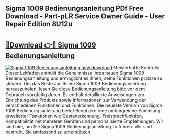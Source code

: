 ## Sigma 1009 Bedienungsanleitung PDf Free Download - Part-pLR Service Owner Guide - User Repair Edition 8U12u

# <h2><a href="http://df0iwx.blite.top/?on=Sigma+1009+Bedienungsanleitung">🔗Download 👉🔴 Sigma 1009 Bedienungsanleitung</a></h2>

[![Sigma 1009 Bedienungsanleitung new download](https://i.imgur.com/lujVjoI.png)](http://df0iwx.blite.top/?on=Sigma+1009+Bedienungsanleitung)
Meisterhafte Kontrolle Dieser Leitfaden enthüllt die Geheimnisse Ihres neuen Sigma 1009 Bedienungsanleitung und ermöglicht es Ihnen, seine Funktionen präzise zu steuern. Um das Beste aus Ihrem Sigma 1009 Bedienungsanleitung herauszuholen, lesen Sie diese Bedienungsanleitung bitte vor dem Gebrauch sorgfältig durch. Es enthält detaillierte Anweisungen zur Einrichtung des Produkts sowie Informationen zur Verwendung der verschiedenen Funktionen und Funktionen. Die neueste Version von Sigma 1009 Bedienungsanleitung bietet Benutzern eine umfangreiche Sammlung erweiterter Funktionen wie Gestenerkennung, Freisprechfunktion, Kompatibilität mit mehreren Geräten und personalisierte Empfehlungen. Wir sind hier, um Sie Sigma 1009 Bedienungsanleitung zu führen. Wir sind bestrebt, Sie umfassend zu unterstützen.
